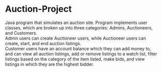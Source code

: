# Auction-Project
Java program that simulates an auction site.
Program implements user classes, which are broken up into three categories: Admins, Auctioneers, and Customers.  
Admin users can create Auctioneer users, while Auctioneer users can create, start, and end auction listings.  
Customer users have an account balance which they can add money to, and can view all auction listings, add or remove listings to a watch list, filter listings based on the category of the item listed, make bids, and view listings in which they are the highest bidder.
